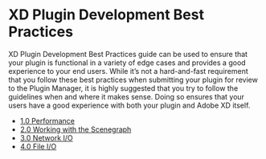 # XD Plugin Development Best Practices

XD Plugin Development Best Practices guide can be used to ensure that your plugin is functional in a variety of edge cases and provides a good experience to your end users. While it’s not a hard-and-fast requirement that you follow these best practices when submitting your plugin for review to the Plugin Manager, it is highly suggested that you try to follow the guidelines when and where it makes sense. Doing so ensures that your users have a good experience with both your plugin and Adobe XD itself.

* [1.0 Performance](1-performance.md)
* [2.0 Working with the Scenegraph](2-scenegraph.md)
* [3.0 Network I/O](3-network-io.md)
* [4.0 File I/O](4-file-io.md)

